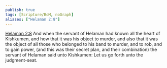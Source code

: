 ```yaml
---
publish: true
tags: [Scripture/BoM, noGraph]
aliases: ["Helaman 2:8"]
---
```

[Helaman 2:8](https://churchofjesuschrist.org/study/scriptures/bofm/hel/2?lang=eng&id=p8#p8) And when the servant of Helaman had known all the heart of Kishkumen, and how that it was his object to murder, and also that it was the object of all those who belonged to his band to murder, and to rob, and to gain power, (and this was their secret plan, and their combination) the servant of Helaman said unto Kishkumen: Let us go forth unto the judgment-seat.
